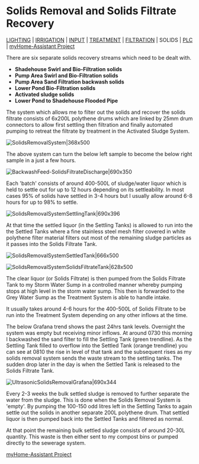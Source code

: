 # Solids Removal and Solids Filtrate Recovery

[LIGHTING](https://community.home-assistant.io/t/lighting-control-pir-sensors-and-occupation/131955) | [IRRIGATION](https://community.home-assistant.io/t/irrigation-and-misting/133716) | [INPUT](https://community.home-assistant.io/t/input-streams/133606) | [TREATMENT](https://community.home-assistant.io/t/treatment-processes/132729) | [FILTRATION](https://community.home-assistant.io/t/filtration-streams/133086) | SOLIDS | [PLC](https://community.home-assistant.io/t/plc-programming/133839) | [myHome-Assistant Project](https://community.home-assistant.io/t/myhome-assistant-project/131756)

There are six separate solids recovery streams which need to be dealt with. 

* **Shadehouse Swirl and Bio-Filtration solids**
* **Pump Area Swirl and Bio-Filtration solids**
* **Pump Area Sand Filtration backwash solids**
* **Lower Pond Bio-Filtration solids**
* **Activated sludge solids**
* **Lower Pond to Shadehouse Flooded Pipe**

The system which allows me to filter out the solids and recover the solids filtrate consists of 6x200L polythene drums which are linked by 25mm drum connectors to allow first settling then filtration and finally automated pumping to retreat the filtrate by treatment in the Activated Sludge System.

![SolidsRemovalSystem|368x500](upload://i71I7keBSev8ve962reDYN1z8TH.jpeg) 

The above system can turn the below left sample to become the below right sample in a just a few hours.

![BackwashFeed-SolidsFiltrateDischarge|690x350](upload://2gbKQfOfD1C9DjMuY93QwpxE3qc.jpeg) 

Each 'batch' consists of around 400-500L of sludge/water liquor which is held to settle out for up to 12 hours depending on its settleability.
In most cases 95% of solids have settled in 3-4 hours but I usually allow around 6-8 hours for up to 98% to settle.

![SolidsRemovalSystemSettlingTank|690x396](upload://usKcFYJYpytZ9Ih6TKYcTo6SLGZ.jpeg) 

At that time the settled liquor (in the Settling Tanks) is allowed to run into the the Settled Tanks where a fine stainless steel mesh filter covered in white polythene filter material filters out most of the remaining sludge particles as it passes into the Solids Filtrate Tank.

![SolidsRemovalSystemSettledTank|666x500](upload://75euHD6bjaGMlXlHpIWEACKfiBc.jpeg)


![SolidsRemovalSystemSolidsFiltrateTank|628x500](upload://1gnpV38cWM1LQ4SxEu5ckU7722.jpeg)   

The clear liquor (or Solids Filtrate) is then pumped from the Solids Filtrate Tank to my Storm Water Sump in a controlled manner whereby pumping stops at high level in the storm water sump.
This then is forwarded to the Grey Water Sump as the Treatment System is able to handle intake.

It usually takes around 4-6 hours for the 400-500L of Solids Filtrate to be run into the Treatment System depending on any other inflows at the time.

The below Grafana trend shows the past 24hrs tank levels. Overnight the system was empty but receiving minor inflows. At around 0730 this morning I backwashed the sand filter to fill the Settling Tank (green trendline). As the Settling Tank filled to overflow into the Settled Tank (orange trendline) you can see at 0810 the rise in level of that tank and the subsequent rises as my solids removal system sends the waste stream to the settling tanks. The sudden drop later in the day is when the Settled Tank is released to the Solids Filtrate Tank.

![UltrasonicSolidsRemovalGrafana|690x344](upload://uoWJ4iylz2MilFYl629A69liC2O.jpeg) 

Every 2-3 weeks the bulk settled sludge is removed to further separate the water from the sludge. This is done when the Solids Removal System is 'empty'. By pumping the 100-150 odd litres left in the Settling Tanks to again settle out the solids in another separate 200L polythene drum. That settled liquor is then pumped back into the Settled Tanks and filtered as normal.

At that point the remaining bulk settled sludge consists of around 20-30L quantity. This waste is then either sent to my compost bins or pumped directly to the sewerage system.

[myHome-Assistant Project](https://community.home-assistant.io/t/myhome-assistant-project/131756)

